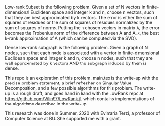 Low-rank Subset is the following problem. Given a set of N vectors in finite-dimensional Euclidean space and integer k and n, choose n vectors, such that they are best approximated by k vectors. The error is either the sum of squares of residues or the sum of squares of residues normalized by the sum of squares of norms. Putting the n chosen vectors in matrix A, the error becomes the Frobenius norm of the difference between A and A_k, the best k-rank approximation of A (which can be computed via the SVD).

Dense low-rank subgraph is the following problem. Given a graph of N nodes, such that each node is associated with a vector in finite-dimensional Euclidean space and integer k and n, choose n nodes, such that they are well approximated by k vectors AND the subgraph induced by them is dense.

This repo is an exploration of this problem. main.tex is the write-up with the precise problem statement, a brief refresher on Singular Value Decomposition, and a few possible algorithms for this problem. The write-up is a rough draft, and goes hand in hand with the LowRank repo at https://github.com/Vilin97/LowRank.jl, which contains implementations of the algorithms described in the write-up.

This research was done in Summer, 2020 with Evimaria Terzi, a professor of Computer Science at BU. She supported me with a grant.
